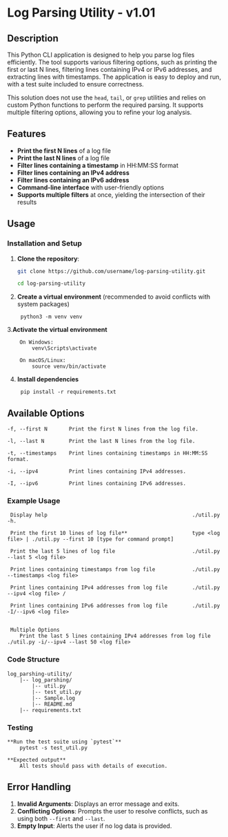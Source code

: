 # Log Parsing Utility - v1.01

## Description

This Python CLI application is designed to help you parse log files efficiently. 
The tool supports various filtering options, such as printing the first or last N lines, filtering lines containing IPv4 or IPv6 addresses, 
and extracting lines with timestamps. The application is easy to deploy and run, with a test suite included to ensure correctness.

This solution does not use the `head`, `tail`, or `grep` utilities and relies on custom Python functions to perform the required parsing. 
It supports multiple filtering options, allowing you to refine your log analysis.

## Features

- **Print the first N lines** of a log file
- **Print the last N lines** of a log file
- **Filter lines containing a timestamp** in HH:MM:SS format
- **Filter lines containing an IPv4 address**
- **Filter lines containing an IPv6 address**
- **Command-line interface** with user-friendly options
- **Supports multiple filters** at once, yielding the intersection of their results

## Usage

### Installation and Setup

1. **Clone the repository**:
   ```bash
   git clone https://github.com/username/log-parsing-utility.git
   
   cd log-parsing-utility

2. **Create a virtual environment** (recommended to avoid conflicts with system packages)

        python3 -m venv venv

3.**Activate the virtual environment**

    	On Windows:
    		venv\Scripts\activate
    	
    	On macOS/Linux:
    		source venv/bin/activate
		
4. **Install dependencies**

	    pip install -r requirements.txt
	
##  Available Options

    -f, --first N       Print the first N lines from the log file.
    
    -l, --last N	    Print the last N lines from the log file.
   
    -t, --timestamps	Print lines containing timestamps in HH:MM:SS format.
    
    -i, --ipv4	        Print lines containing IPv4 addresses.
    
    -I, --ipv6	        Print lines containing IPv6 addresses.


### Example Usage
	
     Display help                                               ./util.py -h.
    
     Print the first 10 lines of log file**                     type <log file> | ./util.py --first 10 [type for command prompt]
     
     Print the last 5 lines of log file                         ./util.py --last 5 <log file>
     
     Print lines containing timestamps from log file            ./util.py --timestamps <log file>
     
     Print lines containing IPv4 addresses from log file        ./util.py --ipv4 <log file> /
     
     Print lines containing IPv6 addresses from log file        ./util.py -I/--ipv6 <log file>
		

     Multiple Options
	    Print the last 5 lines containing IPv4 addresses from log file        ./util.py -i/--ipv4 --last 50 <log file>

###    Code Structure
    
    log_parshing-utility/
		|-- log_parshing/
			|-- util.py				     
			|-- test_util.py		     
			|-- Sample.log			    
			|-- README.md             
		|-- requirements.txt		   

### Testing
    **Run the test suite using `pytest`**
        pytest -s test_util.py
            
    **Expected output**
        All tests should pass with details of execution.
	
## Error Handling
1. **Invalid Arguments**: Displays an error message and exits.
2. **Conflicting Options**: Prompts the user to resolve conflicts, such as using both `--first` and `--last`.
3. **Empty Input**: Alerts the user if no log data is provided.
